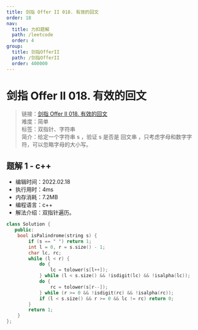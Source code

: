 ```yaml
---
title: 剑指 Offer II 018. 有效的回文
order: 18
nav:
  title: 力扣题解
  path: /leetcode
  order: 4
group:
  title: 剑指OfferII
  path: /剑指OfferII
  order: 400000
---
```


# 剑指 Offer II 018. 有效的回文

> 链接：[剑指 Offer II 018. 有效的回文](https://leetcode-cn.com/problems/XltzEq/)  
> 难度：简单  
> 标签：双指针、字符串  
> 简介：给定一个字符串 s ，验证 s 是否是 回文串 ，只考虑字母和数字字符，可以忽略字母的大小写。

## 题解 1 - c++

- 编辑时间：2022.02.18
- 执行用时：4ms
- 内存消耗：7.2MB
- 编程语言：c++
- 解法介绍：双指针遍历。

```cpp
class Solution {
   public:
    bool isPalindrome(string s) {
        if (s == " ") return 1;
        int l = 0, r = s.size() - 1;
        char lc, rc;
        while (l < r) {
            do {
                lc = tolower(s[l++]);
            } while (l < s.size() && !isdigit(lc) && !isalpha(lc));
            do {
                rc = tolower(s[r--]);
            } while (r >= 0 && !isdigit(rc) && !isalpha(rc));
            if (l < s.size() && r >= 0 && lc != rc) return 0;
        }
        return 1;
    }
};
```
